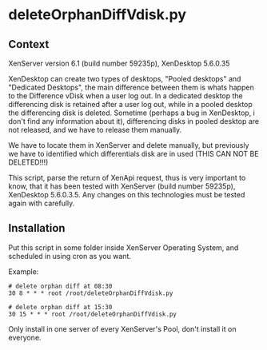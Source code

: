 deleteOrphanDiffVdisk.py
===

Context
---
XenServer version 6.1 (build number 59235p), XenDesktop 5.6.0.35

XenDesktop can create two types of desktops, "Pooled desktops" and "Dedicated Desktops", the main difference between them is whats happen to the Difference vDisk when a user log out.
In a dedicated desktop the differencing disk is retained after a user log out, while in a pooled desktop the differencing disk is deleted.
Sometime (perhaps a bug in XenDesktop, i don't find any information about it), differencing disks in pooled desktop are not released, and we have to release them manually.

We have to locate them in XenServer and delete manually, but previously we have to identified which differentials disk are in used (THIS CAN NOT BE DELETED!!!)

This script, parse the return of XenApi request, thus is very important to know, that it has been tested with XenServer (build number 59235p), XenDesktop 5.6.0.3.5. Any changes on this technologies must be tested again with carefully.

Installation
---

Put this script in some folder inside XenServer Operating System, and scheduled in using cron as you want.

Example:
```
# delete orphan diff at 08:30
30 8 * * * root /root/deleteOrphanDiffVdisk.py

# delete orphan diff at 15:30
30 15 * * * root /root/deleteOrphanDiffVdisk.py
```

Only install in one server of every XenServer's Pool, don't install it on everyone.
